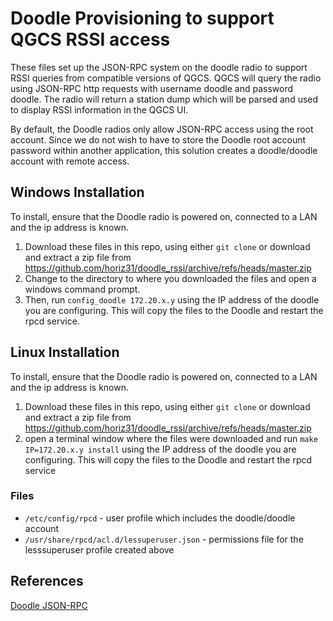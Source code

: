 # Doodle Provisioning to support QGCS RSSI access
These files set up the JSON-RPC system on the doodle radio to support RSSI queries from compatible versions of QGCS. 
QGCS will query the radio using JSON-RPC http requests with username doodle and password doodle. The radio will return a station dump which will be parsed and used to display RSSI information in the QGCS UI. 

By default, the Doodle radios only allow JSON-RPC access using the root account. Since we do not wish to have to store the Doodle root account password within another application, this solution creates a doodle/doodle account with remote access.

## Windows Installation
To install, ensure that the Doodle radio is powered on, connected to a LAN and the ip address is known.

1. Download these files in this repo, using either `git clone` or download and extract a zip file from https://github.com/horiz31/doodle_rssi/archive/refs/heads/master.zip  
2. Change to the directory to where you downloaded the files and open a windows command prompt.  
3. Then, run `config_doodle 172.20.x.y` using the IP address of the doodle you are configuring. This will copy the files to the Doodle and restart the rpcd service.  

## Linux Installation

To install, ensure that the Doodle radio is powered on, connected to a LAN and the ip address is known.
1. Download these files in this repo, using either `git clone` or download and extract a zip file from https://github.com/horiz31/doodle_rssi/archive/refs/heads/master.zip  
2. open a terminal window where the files were downloaded and run `make IP=172.20.x.y install` using the IP address of the doodle you are configuring. This will copy the files to the Doodle and restart the rpcd service

### Files

  * `/etc/config/rpcd` - user profile which includes the doodle/doodle account
  * `/usr/share/rpcd/acl.d/lessuperuser.json`	 - permissions file for the lesssuperuser profile created above


## References

[Doodle JSON-RPC](https://doodlelabs.com/wp-content/uploads/Remote-Management-Guide-for-Smart-Radio-V1020.pdf)

